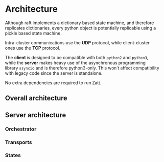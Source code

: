 # Architecture

Although raft implements a dictionary based state machine, and therefore replicates dictionaries, every python object is potentially replicable using a pickle based state machine.

Intra-cluster communications use the **UDP** protocol, while client-cluster ones use the **TCP** protocol.

The **client** is designed to be compatible with both `python2` and `python3`, while the **server** makes heavy use of the asynchronous programming library `asyncio` and is therefore python3-only. This won't affect compatibility with legacy code since the server is standalone.


No extra dependencies are required to run Zatt.

## Overall architecture

## Server architecture


### Orchestrator

### Transports

### States
